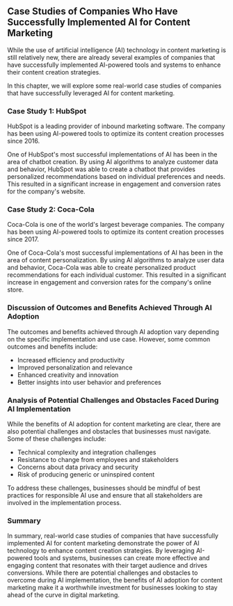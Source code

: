 
Case Studies of Companies Who Have Successfully Implemented AI for Content Marketing
------------------------------------------------------------------------------------

While the use of artificial intelligence (AI) technology in content marketing is still relatively new, there are already several examples of companies that have successfully implemented AI-powered tools and systems to enhance their content creation strategies.

In this chapter, we will explore some real-world case studies of companies that have successfully leveraged AI for content marketing.

### Case Study 1: HubSpot

HubSpot is a leading provider of inbound marketing software. The company has been using AI-powered tools to optimize its content creation processes since 2016.

One of HubSpot's most successful implementations of AI has been in the area of chatbot creation. By using AI algorithms to analyze customer data and behavior, HubSpot was able to create a chatbot that provides personalized recommendations based on individual preferences and needs. This resulted in a significant increase in engagement and conversion rates for the company's website.

### Case Study 2: Coca-Cola

Coca-Cola is one of the world's largest beverage companies. The company has been using AI-powered tools to optimize its content creation processes since 2017.

One of Coca-Cola's most successful implementations of AI has been in the area of content personalization. By using AI algorithms to analyze user data and behavior, Coca-Cola was able to create personalized product recommendations for each individual customer. This resulted in a significant increase in engagement and conversion rates for the company's online store.

### Discussion of Outcomes and Benefits Achieved Through AI Adoption

The outcomes and benefits achieved through AI adoption vary depending on the specific implementation and use case. However, some common outcomes and benefits include:

* Increased efficiency and productivity
* Improved personalization and relevance
* Enhanced creativity and innovation
* Better insights into user behavior and preferences

### Analysis of Potential Challenges and Obstacles Faced During AI Implementation

While the benefits of AI adoption for content marketing are clear, there are also potential challenges and obstacles that businesses must navigate. Some of these challenges include:

* Technical complexity and integration challenges
* Resistance to change from employees and stakeholders
* Concerns about data privacy and security
* Risk of producing generic or uninspired content

To address these challenges, businesses should be mindful of best practices for responsible AI use and ensure that all stakeholders are involved in the implementation process.

### Summary

In summary, real-world case studies of companies that have successfully implemented AI for content marketing demonstrate the power of AI technology to enhance content creation strategies. By leveraging AI-powered tools and systems, businesses can create more effective and engaging content that resonates with their target audience and drives conversions. While there are potential challenges and obstacles to overcome during AI implementation, the benefits of AI adoption for content marketing make it a worthwhile investment for businesses looking to stay ahead of the curve in digital marketing.

